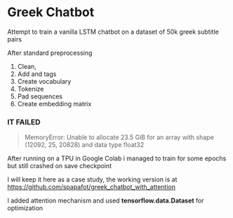 # Greek Chatbot

Attempt to train a vanilla LSTM chatbot on a dataset of 50k greek subtitle pairs

After standard preprocessing 

1. Clean,
2. Add <START> and <END> tags
3. Create vocabulary
4. Tokenize
5. Pad sequences 
6. Create embedding matrix
  
### IT FAILED

> MemoryError: Unable to allocate 23.5 GiB for an array with shape (12092, 25, 20828) and data type float32

After running on a TPU in Google Colab i managed to train for some epochs but still crashed on save checkpoint
  
I will keep it here as a case study, the working version is at https://github.com/spapafot/greek_chatbot_with_attention
  
I added attention mechanism and used **tensorflow.data.Dataset** for optimization 
